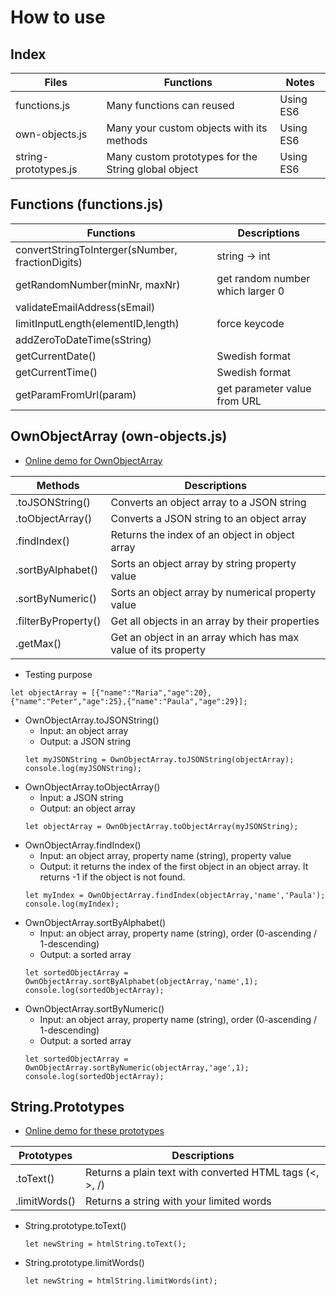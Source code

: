# How to use
## Index
|Files|Functions|Notes|
|----|----|----|
|functions.js|Many functions can reused|Using ES6|
|own-objects.js|Many your custom objects with its methods|Using ES6|
|string-prototypes.js|Many custom prototypes for the String global object|Using ES6|

## Functions (functions.js)
|Functions|Descriptions|
|---|---|
|convertStringToInterger(sNumber, fractionDigits)| string -> int|
|getRandomNumber(minNr, maxNr)|get random number which larger 0|
|validateEmailAddress(sEmail)||
|limitInputLength(elementID,length)|force keycode|
|addZeroToDateTime(sString)||
|getCurrentDate()|Swedish format|
|getCurrentTime()|Swedish format|
|getParamFromUrl(param)|get parameter value from URL|

## OwnObjectArray (own-objects.js)
* [Online demo for OwnObjectArray](https://codepen.io/khois/pen/oEJqra)

|Methods|Descriptions|
|---|---|
|.toJSONString()|Converts an object array to a JSON string|
|.toObjectArray()|Converts a JSON string to an object array|
|.findIndex()|Returns the index of an object in object array|
|.sortByAlphabet()|Sorts an object array by string property value|
|.sortByNumeric()|Sorts an object array by numerical property value|
|.filterByProperty()|Get all objects in an array by their properties|
|.getMax()|Get an object in an array which has max value of its property|

* Testing purpose
```
let objectArray = [{"name":"Maria","age":20},{"name":"Peter","age":25},{"name":"Paula","age":29}];
```
* OwnObjectArray.toJSONString()
    * Input: an object array
    * Output: a JSON string
    ```
    let myJSONString = OwnObjectArray.toJSONString(objectArray);   
    console.log(myJSONString);
    ```
* OwnObjectArray.toObjectArray()
    * Input: a JSON string
    * Output: an object array
    ```
    let objectArray = OwnObjectArray.toObjectArray(myJSONString);
    ```
* OwnObjectArray.findIndex()
    * Input: an object array, property name (string), property value
    * Output: it returns the index of the first object in an object array. It returns -1 if the object is not found. 
    ```
    let myIndex = OwnObjectArray.findIndex(objectArray,'name','Paula');   
    console.log(myIndex);
    ```
* OwnObjectArray.sortByAlphabet()
    * Input: an object array, property name (string), order (0-ascending / 1-descending)
    * Output: a sorted array
    ```
    let sortedObjectArray = OwnObjectArray.sortByAlphabet(objectArray,'name',1);
    console.log(sortedObjectArray);
    ```
* OwnObjectArray.sortByNumeric()
    * Input: an object array, property name (string), order (0-ascending / 1-descending)
    * Output: a sorted array
   ```
   let sortedObjectArray = OwnObjectArray.sortByNumeric(objectArray,'age',1);
   console.log(sortedObjectArray);
   ```

## String.Prototypes
* [Online demo for these prototypes](https://codepen.io/khois/pen/rdMQQq)

|Prototypes|Descriptions|
|---|---|
|.toText()|Returns a plain text with converted HTML tags (<, >, /)|
|.limitWords()|Returns a string with your limited words|

* String.prototype.toText()
   ```
   let newString = htmlString.toText();
   ```
* String.prototype.limitWords()
   ```
   let newString = htmlString.limitWords(int);
   ```